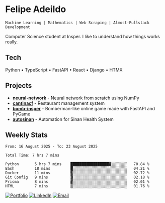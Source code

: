 # Felipe Adeildo

```
Machine Learning | Mathematics | Web Scraping | Almost-Fullstack Development
```

Computer Science student at Insper. I like to understand how things works really.

## Tech
Python • TypeScript • FastAPI • React • Django • HTMX

## Projects
- **[neural-network](https://github.com/felipeadeildo/neural-network)** - Neural network from scratch using NumPy
- **[cantinacf](https://github.com/felipeadeildo/cantinacf)** - Restaurant management system
- **[bomb-insper](https://github.com/insper-dev/bomb)** - Bomberman-like online game made with FastAPI and PyGame 
- **[autosinan](https://github.com/felipeadeildo/autosinan)** - Automation for Sinan Health System

## Weekly Stats
<!--START_SECTION:waka-->

```ansi
From: 16 August 2025 - To: 23 August 2025

Total Time: 7 hrs 7 mins

Python       5 hrs 7 mins    █████████████████▓░░░░░░░   70.84 %
Bash         18 mins         █░░░░░░░░░░░░░░░░░░░░░░░░   04.21 %
Docker       11 mins         ▓░░░░░░░░░░░░░░░░░░░░░░░░   02.72 %
Git Config   9 mins          ▓░░░░░░░░░░░░░░░░░░░░░░░░   02.18 %
Prisma       8 mins          ▓░░░░░░░░░░░░░░░░░░░░░░░░   02.01 %
HTML         7 mins          ▒░░░░░░░░░░░░░░░░░░░░░░░░   01.76 %
```

<!--END_SECTION:waka-->

[![Portfolio](https://img.shields.io/badge/felipeadeildo.com-FF6B6B?style=flat-square&logo=firefox&logoColor=white)](https://felipeadeildo.com)
[![LinkedIn](https://img.shields.io/badge/LinkedIn-0077B5?style=flat-square&logo=linkedin&logoColor=white)](https://linkedin.com/in/felipeadeildo)
[![Email](https://img.shields.io/badge/Email-D14836?style=flat-square&logo=gmail&logoColor=white)](mailto:contato@felipeadeildo.com)

